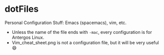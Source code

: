 # dotFiles
Personal Configuration Stuff: Emacs (spacemacs), vim, etc.

* Unless the name of the file ends with `-mac`, every configuration is for Antergos Linux.
* Vim_cheat_sheet.png is not a configuration file, but it will be very useful :smile:
